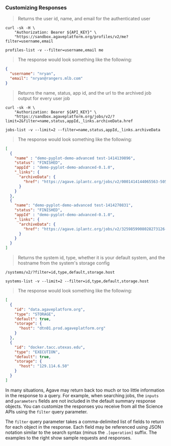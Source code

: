### Customizing Responses

> Returns the user id, name, and email for the authenticated user  

```shell
curl -sk -H \
    "Authorization: Bearer ${API_KEY}" \
    "https://sandbox.agaveplatform.org/profiles/v2/me?filter=username,email
```  

```plaintext
profiles-list -v --filter=username,email me
```  

> The response would look something like the following:  

```json 
{
  "username": "nryan",
  "email": "nryan@rangers.mlb.com"
}
```

> Returns the name, status, app id, and the url to the archived job output for every user job   

```shell
curl -sk -H \
    "Authorization: Bearer ${API_KEY}" \
    "https://sandbox.agaveplatform.org/jobs/v2/?limit=2&filter=name,status,appId,_links.archiveData.href
```  

```plaintext
jobs-list -v --limit=2 --filter=name,status,appId,_links.archiveData
``` 

> The response would look something like the following:  

```json 
[
  {
    "name" : "demo-pyplot-demo-advanced test-1414139896",
    "status": "FINISHED",
    "appId" : "demo-pyplot-demo-advanced-0.1.0",
    "_links": {
      "archiveData": {
        "href": "https://agave.iplantc.org/jobs/v2/0001414144065563-5056a550b8-0001-007/outputs/listings"
      }
    }
  },
  {
    "name": "demo-pyplot-demo-advanced test-1414270831",
    "status": "FINISHED",
    "appId" : "demo-pyplot-demo-advanced-0.1.0",
    "_links": {
      "archiveData": {
        "href": "https://agave.iplantc.org/jobs/v2/3259859908028273126-242ac115-0001-007/outputs/listings"
      }
    }
  }
]
```

> Returns the system id, type, whether it is your default system, and the hostname from the system's storage config  
 
```shell 
/systems/v2/?filter=id,type,default,storage.host  
```

```plaintext
systems-list -v --limit=2 --filter=id,type,default,storage.host  
``` 

> The response would look something like the following:  

```json 
[
  {
    "id": "data.agaveplatform.org",
    "type": "STORAGE",
    "default": true,
    "storage": {
      "host": "dtn01.prod.agaveplatform.org"
    }
  },
  {
    "id": "docker.tacc.utexas.edu",
    "type": "EXECUTION",
    "default": true,
    "storage": {
      "host": "129.114.6.50"
    }
  }
]
```

In many situations, Agave may return back too much or too little information in the response to a query. For example, when searching jobs, the `inputs` and `parameters` fields are not included in the default summary response objects. You can customize the responses you receive from all the Science APIs using the `filter` query parameter.   

The `filter` query parameter takes a comma-delimited list of fields to return for each object in the response. Each field may be referenced using JSON notation similar to the search syntax (minus the `.[operation]` suffix. The examples to the right show sample requests and responses.  

   
   
